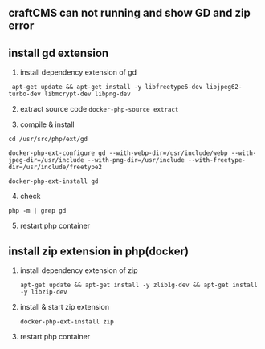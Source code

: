 ## craftCMS can not running and show GD and zip error 

## install gd extension

1.  install dependency extension of gd
 
 ``` apt-get update && apt-get install -y libfreetype6-dev libjpeg62-turbo-dev libmcrypt-dev libpng-dev```

2.  extract source code
```docker-php-source extract ```

3. compile & install

```
cd /usr/src/php/ext/gd

docker-php-ext-configure gd --with-webp-dir=/usr/include/webp --with-jpeg-dir=/usr/include --with-png-dir=/usr/include --with-freetype-dir=/usr/include/freetype2

docker-php-ext-install gd
```

4. check 

```
php -m | grep gd
```

5. restart php container

##  install zip extension in php(docker) 

1. install dependency extension of zip  
   
   ```apt-get update && apt-get install -y zlib1g-dev && apt-get install -y libzip-dev```

2. install & start zip extension 

   ```docker-php-ext-install zip```
   
3. restart php container
   
